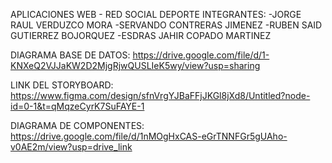 APLICACIONES WEB - RED SOCIAL DEPORTE
INTEGRANTES:
-JORGE RAUL VERDUZCO MORA
-SERVANDO CONTRERAS JIMENEZ
-RUBEN SAID GUTIERREZ BOJORQUEZ
-ESDRAS JAHIR COPADO MARTINEZ

DIAGRAMA BASE DE DATOS:
https://drive.google.com/file/d/1-KNXeQ2VJJaKW2D2MjgRjwQUSLIeK5wy/view?usp=sharing

LINK DEL STORYBOARD:
https://www.figma.com/design/sfnVrgYJBaFFjJKGl8jXd8/Untitled?node-id=0-1&t=qMqzeCyrK7SuFAYE-1

DIAGRAMA DE COMPONENTES:
https://drive.google.com/file/d/1nMOgHxCAS-eGrTNNFGr5gUAho-v0AE2m/view?usp=drive_link

